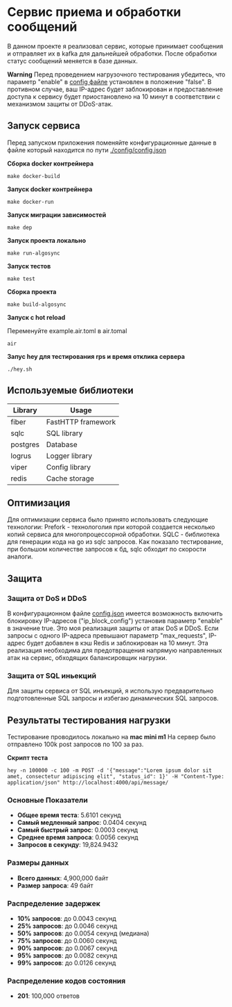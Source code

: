 # Сервис приема и обработки сообщений

В данном проекте я реализовал сервис, которые принимает сообщения и отправляет их в kafka для дальнейшей обработки.
После обработки статус сообщений меняется в базе данных.

**Warning**
Перед проведением нагрузочного тестирования убедитесь, что параметр "enable" в [config файле](./config/config.json) установлен в положение "false". В противном случае, ваш IP-адрес будет заблокирован и предоставление доступа к сервису будет приостановлено на 10 минут в соответствии с механизмом защиты от DDoS-атак.

## Запуск сервиса
Перед запуском приложения поменяйте конфигурационные данные в файлe который находится по пути [./config/config.json](./config/config.json)

**Сборка docker контрейнера**

```console
make docker-build
```

**Запуск docker контрейнера**

```console
make docker-run
```

**Запуск миграции зависимостей**

```console
make dep
```

**Запуск проекта локально**

```console
make run-algosync
```

**Запуск тестов**

```console
make test
```

**Сборка проекта**

```console
make build-algosync
```

**Запуск с hot reload**

Переменуйте example.air.toml в air.tomal

```console
air
```

**Запус hey для тестирования rps и время отклика сервера**

```console
./hey.sh
```

## Используемые библиотеки

| Library    | Usage             |
| ---------- | ----------------- |
| fiber      | FastHTTP framework|
| sqlc       | SQL library       |
| postgres   | Database          |
| logrus     | Logger library    |
| viper      | Config library    |
| redis      | Cache storage     |


## Оптимизация
Для оптимизации сервиса было принято использовать следующие технологии:
Prefork - технологолия при которой создается несколько копий сервиса для многопроцессорной обработки.
SQLC - библиотека для генерации кода на go из sqlc запросов. Как показало тестирование, при большом количестве запросов к бд, sqlc обходит по скорости аналоги.

## Защитa

### Защита от DoS и DDoS
В конфигурационном файле [config.json](./config/config.json) имеется возможность включить блокировку IP-адресов ("ip_block_config") установив параметр "enable" в значение true. Это моя реализация защиты от атак DoS и DDoS. Если запросы с одного IP-адреса превышают параметр "max_requests", IP-адрес будет добавлен в кэш Redis и заблокирован на 10 минут. Эта реализация необходима для предотвращения напрямую направленных атак на сервис, обходящих балансировщик нагрузки.

### Защита от SQL иньекций
Для защиты сервиса от SQL инъекций, я использую предварительно подготовленные SQL запросы и избегаю динамических SQL запросов.

## Результаты тестирования нагрузки
Тестирование проводилось локально на **mac mini m1**
На сервер было отправлено 100k post запросов по 100 за раз.

**Скрипт теста** 
 ```console
hey -n 100000 -c 100 -m POST -d '{"message":"Lorem ipsum dolor sit amet, consectetur adipiscing elit", "status_id": 1}' -H "Content-Type: application/json" http://localhost:4000/api/message/

```

### Основные Показатели

- **Общее время теста**: 5.6101 секунд
- **Самый медленный запрос**: 0.0404 секунд
- **Самый быстрый запрос**: 0.0003 секунд
- **Среднее время запроса**: 0.0056 секунд
- **Запросов в секунду**: 19,824.9432

### Размеры данных

- **Всего данных**: 4,900,000 байт
- **Размер запроса**: 49 байт

### Распределение задержек

- **10% запросов**: до 0.0043 секунд
- **25% запросов**: до 0.0046 секунд
- **50% запросов**: до 0.0054 секунд (медиана)
- **75% запросов**: до 0.0060 секунд
- **90% запросов**: до 0.0067 секунд
- **95% запросов**: до 0.0082 секунд
- **99% запросов**: до 0.0126 секунд

### Распределение кодов состояния

- **201**: 100,000 ответов